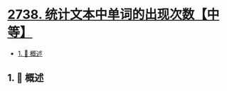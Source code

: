# [2738. 统计文本中单词的出现次数【中等】](https://github.com/tnotesjs/TNotes.leetcode/tree/main/notes/2738.%20%E7%BB%9F%E8%AE%A1%E6%96%87%E6%9C%AC%E4%B8%AD%E5%8D%95%E8%AF%8D%E7%9A%84%E5%87%BA%E7%8E%B0%E6%AC%A1%E6%95%B0%E3%80%90%E4%B8%AD%E7%AD%89%E3%80%91)

<!-- region:toc -->

- [1. 📝 概述](#1--概述)

<!-- endregion:toc -->

## 1. 📝 概述
